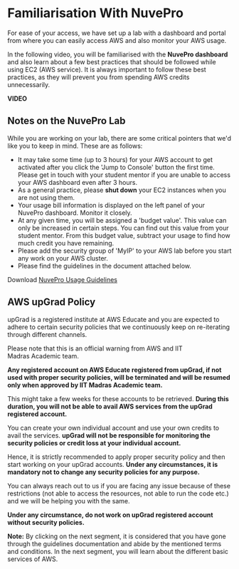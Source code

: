 # Familiarisation With NuvePro

For ease of your access, we have set up a lab with a dashboard and portal from where you can easily access AWS and also monitor your AWS usage.

In the following video, you will be familiarised with the **NuvePro dashboard** and also learn about a few best practices that should be followed while using EC2 (AWS service). It is always important to follow these best practices, as they will prevent you from spending AWS credits unnecessarily.

**VIDEO**

## Notes on the NuvePro Lab

While you are working on your lab, there are some critical pointers that we'd like you to keep in mind. These are as follows:

- It may take some time (up to 3 hours) for your AWS account to get activated after you click the 'Jump to Console' button the first time. Please get in touch with your student mentor if you are unable to access your AWS dashboard even after 3 hours.
- As a general practice, please **shut down** your EC2 instances when you are not using them.
- Your usage bill information is displayed on the left panel of your NuvePro dashboard. Monitor it closely.
- At any given time, you will be assigned a 'budget value'. This value can only be increased in certain steps. You can find out this value from your student mentor. From this budget value, subtract your usage to find how much credit you have remaining.
- Please add the security group of 'MyIP' to your AWS lab before you start any work on your AWS cluster.
- Please find the guidelines in the document attached below.

Download [NuvePro Usage Guidelines](NuvePro_Usage_Guidelines.pdf)

## AWS upGrad Policy

upGrad is a registered institute at AWS Educate and you are expected to adhere to certain security policies that we continuously keep on re-iterating through different channels.

Please note that this is an official warning from AWS and IIT Madras Academic team.

**Any registered account on AWS Educate registered from upGrad, if not used with proper security policies, will be terminated and will be resumed only when approved by IIT Madras Academic team.**

This might take a few weeks for these accounts to be retrieved. **During this duration, you will not be able to avail AWS services from the upGrad registered account.**

You can create your own individual account and use your own credits to avail the services. **upGrad will not be responsible for monitoring the security policies or credit loss at your individual account.**

Hence, it is strictly recommended to apply proper security policy and then start working on your upGrad accounts. **Under any circumstances, it is mandatory not to change any security policies for any purpose.**

You can always reach out to us if you are facing any issue because of these restrictions (not able to access the resources, not able to run the code etc.) and we will be helping you with the same.

**Under any circumstance, do not work on upGrad registered account without security policies.**

**Note:** By clicking on the next segment, it is considered that you have gone through the guidelines documentation and abide by the mentioned terms and conditions. In the next segment, you will learn about the different basic services of AWS.
